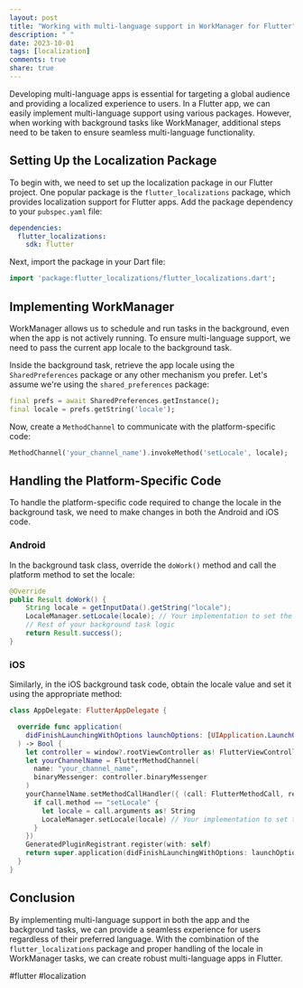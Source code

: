 ```yaml
---
layout: post
title: "Working with multi-language support in WorkManager for Flutter"
description: " "
date: 2023-10-01
tags: [localization]
comments: true
share: true
---
```


Developing multi-language apps is essential for targeting a global audience and providing a localized experience to users. In a Flutter app, we can easily implement multi-language support using various packages. However, when working with background tasks like WorkManager, additional steps need to be taken to ensure seamless multi-language functionality.

## Setting Up the Localization Package

To begin with, we need to set up the localization package in our Flutter project. One popular package is the `flutter_localizations` package, which provides localization support for Flutter apps. Add the package dependency to your `pubspec.yaml` file:

```yaml
dependencies:
  flutter_localizations:
    sdk: flutter
```

Next, import the package in your Dart file:

```dart
import 'package:flutter_localizations/flutter_localizations.dart';
```

## Implementing WorkManager

WorkManager allows us to schedule and run tasks in the background, even when the app is not actively running. To ensure multi-language support, we need to pass the current app locale to the background task.

Inside the background task, retrieve the app locale using the `SharedPreferences` package or any other mechanism you prefer. Let's assume we're using the `shared_preferences` package:

```dart
final prefs = await SharedPreferences.getInstance();
final locale = prefs.getString('locale');
```

Now, create a `MethodChannel` to communicate with the platform-specific code:

```dart
MethodChannel('your_channel_name').invokeMethod('setLocale', locale);
```

## Handling the Platform-Specific Code

To handle the platform-specific code required to change the locale in the background task, we need to make changes in both the Android and iOS code.

### Android

In the background task class, override the `doWork()` method and call the platform method to set the locale:

```java
@Override
public Result doWork() {
    String locale = getInputData().getString("locale");
    LocaleManager.setLocale(locale); // Your implementation to set the locale
    // Rest of your background task logic
    return Result.success();
}
```

### iOS

Similarly, in the iOS background task code, obtain the locale value and set it using the appropriate method:

```swift
class AppDelegate: FlutterAppDelegate {

  override func application(
    didFinishLaunchingWithOptions launchOptions: [UIApplication.LaunchOptionsKey: Any]?
  ) -> Bool {
    let controller = window?.rootViewController as! FlutterViewController
    let yourChannelName = FlutterMethodChannel(
      name: "your_channel_name",
      binaryMessenger: controller.binaryMessenger
    )
    yourChannelName.setMethodCallHandler({ (call: FlutterMethodCall, result: @escaping FlutterResult) -> Void in
      if call.method == "setLocale" {
        let locale = call.arguments as! String
        LocaleManager.setLocale(locale) // Your implementation to set the locale
      }
    })
    GeneratedPluginRegistrant.register(with: self)
    return super.application(didFinishLaunchingWithOptions: launchOptions)
  }
}
```

## Conclusion

By implementing multi-language support in both the app and the background tasks, we can provide a seamless experience for users regardless of their preferred language. With the combination of the `flutter_localizations` package and proper handling of the locale in WorkManager tasks, we can create robust multi-language apps in Flutter.

#flutter #localization